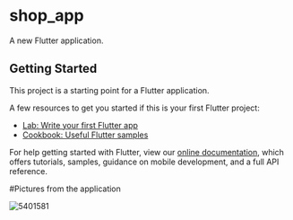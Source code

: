 # shop_app

A new Flutter application.

## Getting Started

This project is a starting point for a Flutter application.

A few resources to get you started if this is your first Flutter project:

- [Lab: Write your first Flutter app](https://flutter.dev/docs/get-started/codelab)
- [Cookbook: Useful Flutter samples](https://flutter.dev/docs/cookbook)

For help getting started with Flutter, view our
[online documentation](https://flutter.dev/docs), which offers tutorials,
samples, guidance on mobile development, and a full API reference.

#Pictures from the application

![5401581](https://user-images.githubusercontent.com/54493439/119772722-4aa50f00-bec8-11eb-9f87-b5d6f759492d.jpg)
